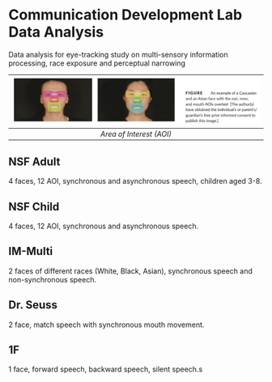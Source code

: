 # Communication Development Lab Data Analysis
Data analysis for eye-tracking study on multi-sensory information processing, race exposure and perceptual narrowing

| ![AOI](/img/AreaOfInterest.png) |
| :--: |
| *Area of Interest (AOI)* |

## NSF Adult
4 faces, 12 AOI, synchronous and asynchronous speech, children aged 3-8.

## NSF Child
4 faces, 12 AOI, synchronous and asynchronous speech.

## IM-Multi
2 faces of different races (White, Black, Asian), synchronous speech and non-synchronous speech.

## Dr. Seuss
2 face, match speech with synchronous mouth movement.

## 1F
1 face, forward speech, backward speech, silent speech.s
